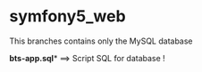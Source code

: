 # symfony5_web
This branches contains only the MySQL database 

**bts-app.sql*** ==> Script SQL for database !

